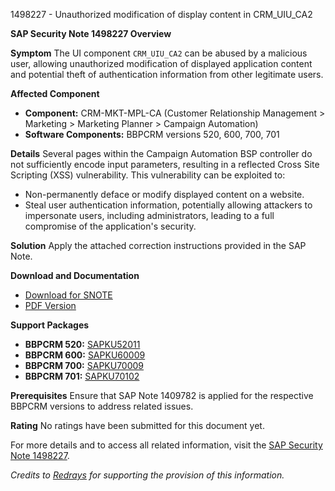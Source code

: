 1498227 - Unauthorized modification of display content in CRM_UIU_CA2

**SAP Security Note 1498227 Overview**

**Symptom**
The UI component `CRM_UIU_CA2` can be abused by a malicious user, allowing unauthorized modification of displayed application content and potential theft of authentication information from other legitimate users.

**Affected Component**
- **Component:** CRM-MKT-MPL-CA (Customer Relationship Management > Marketing > Marketing Planner > Campaign Automation)
- **Software Components:** BBPCRM versions 520, 600, 700, 701

**Details**
Several pages within the Campaign Automation BSP controller do not sufficiently encode input parameters, resulting in a reflected Cross Site Scripting (XSS) vulnerability. This vulnerability can be exploited to:
- Non-permanently deface or modify displayed content on a website.
- Steal user authentication information, potentially allowing attackers to impersonate users, including administrators, leading to a full compromise of the application's security.

**Solution**
Apply the attached correction instructions provided in the SAP Note.

**Download and Documentation**
- [Download for SNOTE](https://me.sap.com/notes/0040000008868302017)
- [PDF Version](https://me.sap.com/sap/support/sfm/notes/print/0001498227?language=en-US&token=710C30C45A188C6144D396C4FE40B97D)

**Support Packages**
- **BBPCRM 520:** [SAPKU52011](https://me.sap.com/supportpackage/SAPKU52011)
- **BBPCRM 600:** [SAPKU60009](https://me.sap.com/supportpackage/SAPKU60009)
- **BBPCRM 700:** [SAPKU70009](https://me.sap.com/supportpackage/SAPKU70009)
- **BBPCRM 701:** [SAPKU70102](https://me.sap.com/supportpackage/SAPKU70102)

**Prerequisites**
Ensure that SAP Note 1409782 is applied for the respective BBPCRM versions to address related issues.

**Rating**
No ratings have been submitted for this document yet.

For more details and to access all related information, visit the [SAP Security Note 1498227](https://me.sap.com/notes/1498227).

*Credits to [Redrays](https://redrays.io) for supporting the provision of this information.*